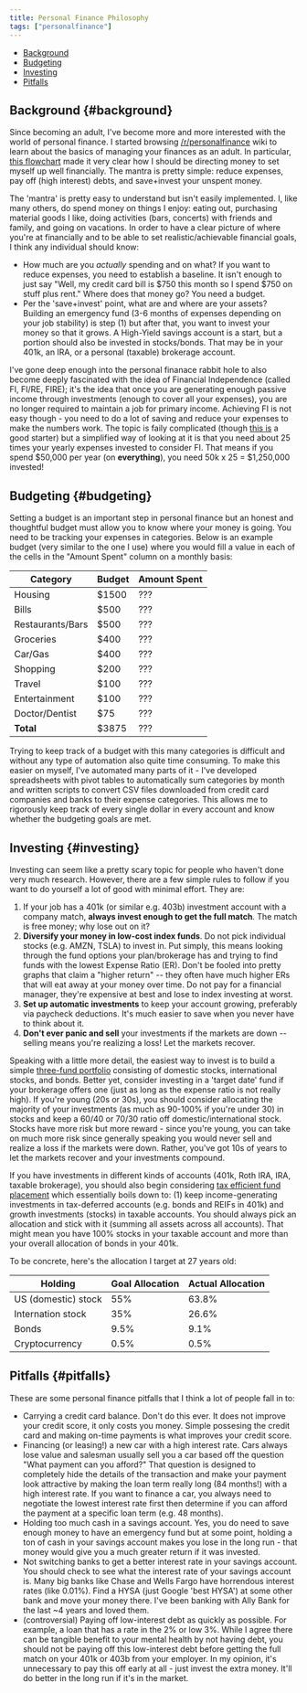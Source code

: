 ```yaml
---
title: Personal Finance Philosophy
tags: ["personalfinance"]
---
```


- [Background](#background)
- [Budgeting](#budgeting)
- [Investing](#investing)
- [Pitfalls](#pitfalls)

## Background {#background}

Since becoming an adult, I've become more and more interested with the world of
personal finance. I started browsing
[/r/personalfinance](http://www.reddit.com/r/personalfinance/wiki) wiki to learn
about the basics of managing your finances as an adult. In particular,
[this flowchart](https://i.imgur.com/lSoUQr2.png) made it very clear how I
should be directing money to set myself up well financially. The mantra is
pretty simple: reduce expenses, pay off (high interest) debts, and save+invest
your unspent money.

The 'mantra' is pretty easy to understand but isn't easily implemented. I, like
many others, do spend money on things I enjoy: eating out, purchasing material
goods I like, doing activities (bars, concerts) with friends and family, and
going on vacations. In order to have a clear picture of where you're at
financially and to be able to set realistic/achievable financial goals, I think
any individual should know:

- How much are you _actually_ spending and on what? If you want to reduce
  expenses, you need to establish a baseline. It isn't enough to just say "Well,
  my credit card bill is $750 this month so I spend $750 on stuff plus rent."
  Where does that money go? You need a budget.
- Per the 'save+invest' point, what are and where are your assets? Building an
  emergency fund (3-6 months of expenses depending on your job stability) is
  step (1) but after that, you want to invest your money so that it grows. A
  High-Yield savings account is a start, but a portion should also be invested
  in stocks/bonds. That may be in your 401k, an IRA, or a personal (taxable)
  brokerage account.

I've gone deep enough into the personal finanace rabbit hole to also become
deeply fascinated with the idea of Financial Independence (called FI, FI/RE,
FIRE); it's the idea that once you are generating enough passive income through
investments (enough to cover all your expenses), you are no longer required to
maintain a job for primary income. Achieving FI is not easy though - you need to
do a lot of saving and reduce your expenses to make the numbers work. The topic
is faily complicated (though
[this is](https://www.reddit.com/r/financialindependence/wiki/faq) a good
starter) but a simplified way of looking at it is that you need about 25 times
your yearly expenses invested to consider FI. That means if you spend
$50,000 per year (on **everything**), you need 50k x 25 = $1,250,000 invested!

## Budgeting {#budgeting}

Setting a budget is an important step in personal finance but an honest and
thoughtful budget must allow you to know where your money is going. You need to
be tracking your expenses in categories. Below is an example budget (very
similar to the one I use) where you would fill a value in each of the cells in
the "Amount Spent" column on a monthly basis:

| Category         | Budget | Amount Spent |
| ---------------- | ------ | ------------ |
| Housing          | \$1500 | ???          |
| Bills            | \$500  | ???          |
| Restaurants/Bars | \$500  | ???          |
| Groceries        | \$400  | ???          |
| Car/Gas          | \$400  | ???          |
| Shopping         | \$200  | ???          |
| Travel           | \$100  | ???          |
| Entertainment    | \$100  | ???          |
| Doctor/Dentist   | \$75   | ???          |
| **Total**        | \$3875 | ???          |

Trying to keep track of a budget with this many categories is difficult and
without any type of automation also quite time consuming. To make this easier on
myself, I've automated many parts of it - I've developed spreadsheets with pivot
tables to automatically sum categories by month and written scripts to convert
CSV files downloaded from credit card companies and banks to their expense
categories. This allows me to rigorously keep track of every single dollar in
every account and know whether the budgeting goals are met.

## Investing {#investing}

Investing can seem like a pretty scary topic for people who haven't done very
much research. However, there are a few simple rules to follow if you want to do
yourself a lot of good with minimal effort. They are:

1. If your job has a 401k (or similar e.g. 403b) investment account with a
   company match, **always invest enough to get the full match**. The match is
   free money; why lose out on it?
2. **Diversify your money in low-cost index funds**. Do not pick individual
   stocks (e.g. AMZN, TSLA) to invest in. Put simply, this means looking through
   the fund options your plan/brokerage has and trying to find funds with the
   lowest Expense Ratio (ER). Don't be fooled into pretty graphs that claim a
   "higher return" -- they often have much higher ERs that will eat away at your
   money over time. Do not pay for a financial manager, they're expensive at
   best and lose to index investing at worst.
3. **Set up automatic investments** to keep your account growing, preferably via
   paycheck deductions. It's much easier to save when you never have to think
   about it.
4. **Don't ever panic and sell** your investments if the markets are down --
   selling means you're realizing a loss! Let the markets recover.

Speaking with a little more detail, the easiest way to invest is to build a
simple
[three-fund portfolio](https://www.bogleheads.org/wiki/Three-fund_portfolio)
consisting of domestic stocks, international stocks, and bonds. Better yet,
consider investing in a 'target date' fund if your brokerage offers one (just as
long as the expense ratio is not really high). If you're young (20s or 30s), you
should consider allocating the majority of your investments (as much as 90-100%
if you're under 30) in stocks and keep a 60/40 or 70/30 ratio off
domestic/international stock. Stocks have more risk but more reward - since
you're young, you can take on much more risk since generally speaking you would
never sell and realize a loss if the markets were down. Rather, you've got 10s
of years to let the markets recover and your investments compound.

If you have investments in different kinds of accounts (401k, Roth IRA, IRA,
taxable brokerage), you should also begin considering
[tax efficient fund placement](https://www.bogleheads.org/wiki/Tax-efficient_fund_placement)
which essentially boils down to: (1) keep income-generating investments in
tax-deferred accounts (e.g. bonds and REIFs in 401k) and growth investments
(stocks) in taxable accounts. You should always pick an allocation and stick
with it (summing all assets across all accounts). That might mean you have 100%
stocks in your taxable account and more than your overall allocation of bonds in
your 401k.

To be concrete, here's the allocation I target at 27 years old:

| Holding             | Goal Allocation | Actual Allocation |
| ------------------- | --------------- | ----------------- |
| US (domestic) stock | 55%             | 63.8%             |
| Internation stock   | 35%             | 26.6%             |
| Bonds               | 9.5%            | 9.1%              |
| Cryptocurrency      | 0.5%            | 0.5%              |

## Pitfalls {#pitfalls}

These are some personal finance pitfalls that I think a lot of people fall in
to:

- Carrying a credit card balance. Don't do this ever. It does not improve your
  credit score, it only costs you money. Simple possesing the credit card and
  making on-time payments is what improves your credit score.
- Financing (or leasing!) a new car with a high interest rate. Cars always lose
  value and salesman usually sell you a car based off the question "What payment
  can you afford?" That question is designed to completely hide the details of
  the transaction and make your payment look attractive by making the loan term
  really long (84 months!) with a high interest rate. If you want to finance a
  car, you always need to negotiate the lowest interest rate first then
  determine if you can afford the payment at a specific loan term (e.g. 48
  months).
- Holding too much cash in a savings account. Yes, you do need to save enough
  money to have an emergency fund but at some point, holding a ton of cash in
  your savings account makes you lose in the long run - that money would give
  you a much greater return if it was invested.
- Not switching banks to get a better interest rate in your savings account. You
  should check to see what the interest rate of your savings account is. Many
  big banks like Chase and Wells Fargo have horrendous interest rates (like
  0.01%). Find a HYSA (just Google 'best HYSA') at some other bank and move your
  money there. I've been banking with Ally Bank for the last ~4 years and loved
  them.
- (controversial) Paying off low-interest debt as quickly as possible. For
  example, a loan that has a rate in the 2% or low 3%. While I agree there can
  be tangible benefit to your mental health by not having debt, you should not
  be paying off this low-interest debt before getting the full match on your
  401k or 403b from your employer. In my opinion, it's unnecessary to pay this
  off early at all - just invest the extra money. It'll do better in the long
  run if it's in the market.
